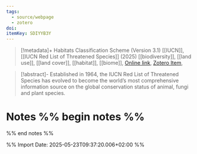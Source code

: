 ```yaml
---
tags:
  - source/webpage
  - zotero
doi: 
itemKey: SDIYYB3Y
---
```

>[!metadata]+
> Habitats Classification Scheme (Version 3.1)
> [[IUCN]], 
> [[IUCN Red List of Threatened Species]] (2025)
> [[biodiversity]], [[land use]], [[land cover]], [[habitat]], [[biome]], 
> [Online link](https://www.iucnredlist.org/en), [Zotero Item](zotero://select/library/items/SDIYYB3Y), 

>[!abstract]-
>Established in 1964, the IUCN Red List of Threatened Species has evolved to become the world’s most comprehensive information source on the global conservation status of animal, fungi and plant species.

# Notes %% begin notes %%

%% end notes %%




%% Import Date: 2025-05-23T09:37:20.006+02:00 %%
